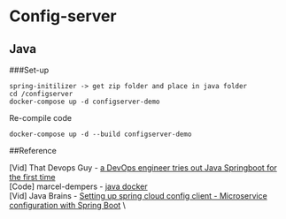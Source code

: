 # Config-server

## Java
###Set-up

```
spring-initilizer -> get zip folder and place in java folder
cd /configserver
docker-compose up -d configserver-demo
```

Re-compile code
```
docker-compose up -d --build configserver-demo
```

##Reference

[Vid] That Devops Guy - [a DevOps engineer tries out Java Springboot for the first time](https://www.youtube.com/watch?v=7-n6E4d51M0&ab_channel=ThatDevOpsGuy) \
[Code] marcel-dempers - [java docker](https://github.com/marcel-dempers/docker-development-youtube-series/tree/master/springboot/java) \
[Vid] Java Brains - [Setting up spring cloud config client - Microservice configuration with Spring Boot](https://www.youtube.com/watch?v=E2HkL766VHs&list=PLqq-6Pq4lTTaoaVoQVfRJPqvNTCjcTvJB&index=12&ab_channel=JavaBrains) \